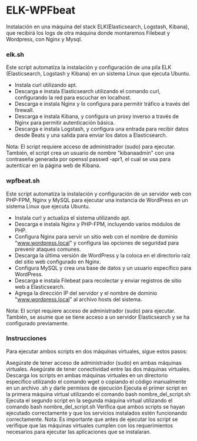 # ELK-WPFbeat
Instalación en una máquina del stack ELK(Elasticsearch, Logstash, Kibana), que recibirá los logs de otra máquina donde montaremos Filebeat y Wordpress, con Nginx y Mysql.

### elk.sh
Este script automatiza la instalación y configuración de una pila ELK (Elasticsearch, Logstash y Kibana) en un sistema Linux que ejecuta Ubuntu.

- Instala curl utilizando apt.
- Descarga e instala Elasticsearch utilizando el comando curl, configurando la red para escuchar en localhost.
- Descarga e instala Nginx y lo configura para permitir tráfico a través del firewall.
- Descarga e instala Kibana, y configura un proxy inverso a través de Nginx para permitir autenticación básica.
- Descarga e instala Logstash, y configura una entrada para recibir datos desde Beats y una salida para enviar los datos a Elasticsearch.

Nota: El script requiere acceso de administrador (sudo) para ejecutar. También, el script crea un usuario de nombre "kibanaadmin" con una contraseña generada por openssl passwd -apr1, el cual se usa para autenticar en la página web de Kibana.

### wpfbeat.sh
Este script automatiza la instalación y configuración de un servidor web con PHP-FPM, Nginx y MySQL para ejecutar una instancia de WordPress en un sistema Linux que ejecuta Ubuntu.

- Instala curl y actualiza el sistema utilizando apt.
- Descarga e instala Nginx y PHP-FPM, incluyendo varios módulos de PHP.
- Configura Nginx para servir un sitio web con el nombre de dominio "www.wordpress.local" y configura las opciones de seguridad para prevenir ataques comunes.
- Descarga la última versión de WordPress y la coloca en el directorio raíz del sitio web configurado en Nginx.
- Configura MySQL y crea una base de datos y un usuario específico para WordPress.
- Descarga e instala Filebeat para recolectar y enviar registros de sitio web a Elasticsearch.
- Agrega la dirección IP del servidor y el nombre de dominio "www.wordpress.local" al archivo hosts del sistema.

Nota: El script requiere acceso de administrador (sudo) para ejecutar. También, se asume que se tiene acceso a un servidor Elasticsearch y se ha configurado previamente.

### Instrucciones
Para ejecutar ambos scripts en dos máquinas virtuales, sigue estos pasos:

Asegúrate de tener acceso de administrador (sudo) en ambas máquinas virtuales.
Asegúrate de tener conectividad entre las dos máquinas virtuales.
Descarga los scripts en ambas máquinas virtuales en un directorio específico utilizando el comando wget o copiando el código manualmente en un archivo .sh y darle permisos de ejecución
Ejecuta el primer script en la primera máquina virtual utilizando el comando bash nombre_del_script.sh
Ejecuta el segundo script en la segunda máquina virtual utilizando el comando bash nombre_del_script.sh
Verifica que ambos scripts se hayan ejecutado correctamente y que los servicios instalados estén funcionando correctamente.
Nota: Es importante que antes de ejecutar los script se verifique que las máquinas virtuales cumplen con los requerimientos necesarios para ejecutar las aplicaciones que se instalaran.
